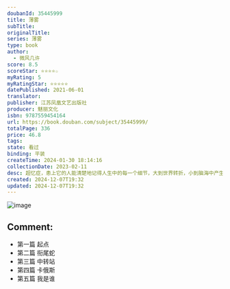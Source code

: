 ```yaml
---
doubanId: 35445999
title: 薄雾
subTitle: 
originalTitle: 
series: 薄雾
type: book
author:
  - 微风几许
score: 8.5
scoreStar: ⭐⭐⭐⭐☆
myRating: 5
myRatingStar: ⭐⭐⭐⭐⭐
datePublished: 2021-06-01
translator: 
publisher: 江苏凤凰文艺出版社
producer: 魅丽文化
isbn: 9787559454164
url: https://book.douban.com/subject/35445999/
totalPage: 336
price: 46.8
tags: 
state: 看过
binding: 平装
createTime: 2024-01-30 18:14:16
collectionDate: 2023-02-11
desc: 超忆症，患上它的人能清楚地记得人生中的每一个细节，大到世界转折，小到脑海中产生过的每一个想法。他们过目不忘、求知若渴，使得他们极易成为某种意义上的天才。传说季雨时就是这样的天才，而且他相貌出众。季雨时要去支援天穹七队的消息一经传出，就炸开了锅。谁都知道七队队长宋晴岚一身匪气，不仅凭着超强的能力在两年内就成了战场黑马，还*讨厌上面往他队里塞花瓶。果然，宋晴岚当众发言：“有用？兄弟们是要去卖命，不需要会量子波动速读的小天才！”后来，一行人在任务中被逼到绝境。那个小天才神情冷静，出手百发百中，战斗力爆棚。宋晴岚当着众人的面求他：“季顾问，留下来。我给你卖命。”微风几许，金牛座，浪漫主义者，喜爱一切充满爱的事物。口味非常杂，爱情、悬疑、科幻之类的作品都可以开坑。脑洞时而大破天际，时而偏于小众，为了喜欢的故事能分分钟变身码字机精。
created: 2024-12-07T19:32
updated: 2024-12-07T19:32
---
```


![image](assets/s33900058.jpg)

Comment: 
---



  - 第一篇 起点
  - 第二篇 衔尾蛇
  - 第三篇 中转站
  - 第四篇 卡俄斯
  - 第五篇 我是谁
